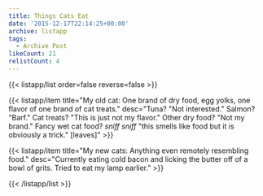 ```yaml
---
title: Things Cats Eat
date: '2015-12-17T22:14:25+00:00'
archive: listapp
tags: 
  - Archive Post
likeCount: 21
relistCount: 4
---
```



{{< listapp/list order=false reverse=false >}}

   {{< listapp/item title="My old cat: One brand of dry food, egg yolks, one flavor of one brand of cat treats."
      desc="Tuna? \"Not interested.\" Salmon? \"Barf.\" Cat treats? \"This is just not my flavor.\" Other dry food? \"Not my brand.\" Fancy wet cat food? *sniff sniff* \"this smells like food but it is obviously a trick.\" [leaves]" >}}

   {{< listapp/item title="My new cats: Anything even remotely resembling food."
      desc="Currently eating cold bacon and licking the butter off of a bowl of grits. Tried to eat my lamp earlier." >}}

{{< /listapp/list >}}

